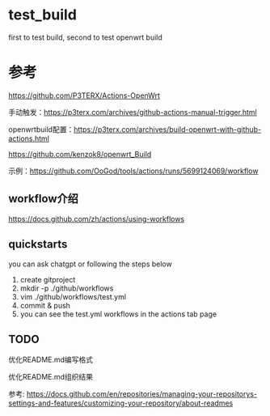 # test_build
first to test build, second to test openwrt build

# 参考
https://github.com/P3TERX/Actions-OpenWrt

手动触发：https://p3terx.com/archives/github-actions-manual-trigger.html

openwrtbuild配置：https://p3terx.com/archives/build-openwrt-with-github-actions.html

https://github.com/kenzok8/openwrt_Build

示例：https://github.com/OoGod/tools/actions/runs/5699124069/workflow

## workflow介绍

https://docs.github.com/zh/actions/using-workflows

## quickstarts
you can ask chatgpt
or following the steps below
1. create gitproject
2. mkdir -p ./github/workflows
3. vim ./github/workflows/test.yml 
4. commit & push
5. you can see the test.yml workflows in the actions tab page

## TODO
优化README.md编写格式

优化README.md组织结果

参考: https://docs.github.com/en/repositories/managing-your-repositorys-settings-and-features/customizing-your-repository/about-readmes